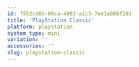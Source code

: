 ```yaml
---
id: f552cd6b-09ca-4003-a1c3-7ee1a666f201
title: 'PlayStation Classic'
platform: playstation
system_type: mini
variation: ''
accessories: ''
slug: playstation-classic
---
```

